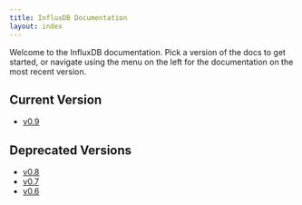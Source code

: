 ```yaml
---
title: InfluxDB Documentation
layout: index
---
```


Welcome to the InfluxDB documentation. Pick a version of the docs to get started, or navigate using the menu on the left for the documentation on the most recent version.

## Current Version

- [v0.9](v0.9/introduction/getting_started.html)

## Deprecated Versions

- [v0.8](v0.8/introduction/getting_started.html)
- [v0.7](v0.7/introduction/getting_started.html)
- [v0.6](v0.6/introduction/getting_started.html)